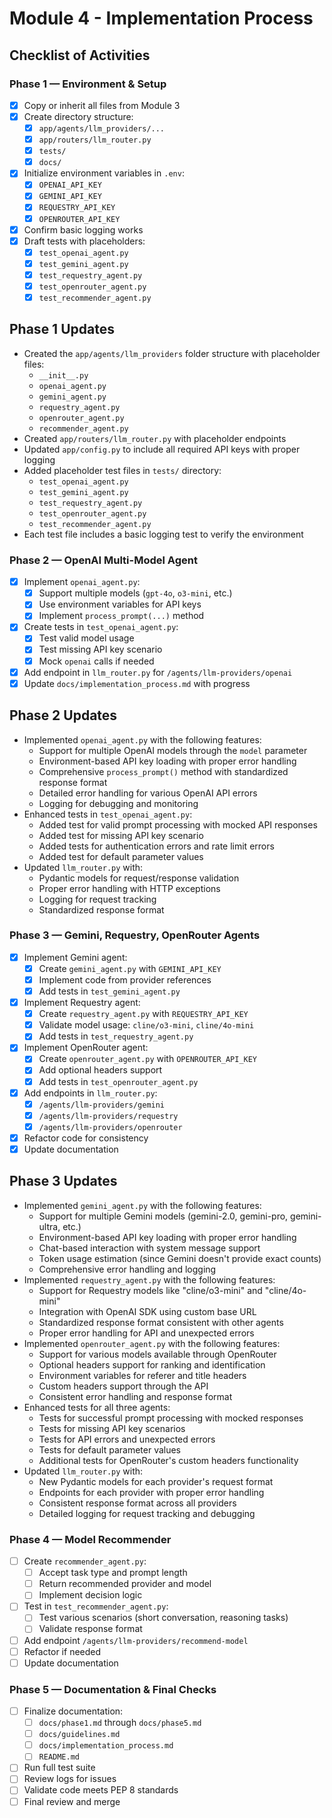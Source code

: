 # Module 4 - Implementation Process

## Checklist of Activities

### Phase 1 — Environment & Setup
- [x] Copy or inherit all files from Module 3
- [x] Create directory structure:
  - [x] `app/agents/llm_providers/...`
  - [x] `app/routers/llm_router.py`
  - [x] `tests/`
  - [x] `docs/`
- [x] Initialize environment variables in `.env`:
  - [x] `OPENAI_API_KEY`
  - [x] `GEMINI_API_KEY`
  - [x] `REQUESTRY_API_KEY`
  - [x] `OPENROUTER_API_KEY`
- [x] Confirm basic logging works
- [x] Draft tests with placeholders:
  - [x] `test_openai_agent.py`
  - [x] `test_gemini_agent.py`
  - [x] `test_requestry_agent.py`
  - [x] `test_openrouter_agent.py`
  - [x] `test_recommender_agent.py`

## Phase 1 Updates
- Created the `app/agents/llm_providers` folder structure with placeholder files:
  - `__init__.py`
  - `openai_agent.py`
  - `gemini_agent.py`
  - `requestry_agent.py`
  - `openrouter_agent.py`
  - `recommender_agent.py`
- Created `app/routers/llm_router.py` with placeholder endpoints
- Updated `app/config.py` to include all required API keys with proper logging
- Added placeholder test files in `tests/` directory:
  - `test_openai_agent.py`
  - `test_gemini_agent.py`
  - `test_requestry_agent.py`
  - `test_openrouter_agent.py`
  - `test_recommender_agent.py`
- Each test file includes a basic logging test to verify the environment

### Phase 2 — OpenAI Multi-Model Agent
- [x] Implement `openai_agent.py`:
  - [x] Support multiple models (`gpt-4o`, `o3-mini`, etc.)
  - [x] Use environment variables for API keys
  - [x] Implement `process_prompt(...)` method
- [x] Create tests in `test_openai_agent.py`:
  - [x] Test valid model usage
  - [x] Test missing API key scenario
  - [x] Mock `openai` calls if needed
- [x] Add endpoint in `llm_router.py` for `/agents/llm-providers/openai`
- [x] Update `docs/implementation_process.md` with progress

## Phase 2 Updates
- Implemented `openai_agent.py` with the following features:
  - Support for multiple OpenAI models through the `model` parameter
  - Environment-based API key loading with proper error handling
  - Comprehensive `process_prompt()` method with standardized response format
  - Detailed error handling for various OpenAI API errors
  - Logging for debugging and monitoring
- Enhanced tests in `test_openai_agent.py`:
  - Added test for valid prompt processing with mocked API responses
  - Added test for missing API key scenario
  - Added tests for authentication errors and rate limit errors
  - Added test for default parameter values
- Updated `llm_router.py` with:
  - Pydantic models for request/response validation
  - Proper error handling with HTTP exceptions
  - Logging for request tracking
  - Standardized response format

### Phase 3 — Gemini, Requestry, OpenRouter Agents
- [x] Implement Gemini agent:
  - [x] Create `gemini_agent.py` with `GEMINI_API_KEY`
  - [x] Implement code from provider references
  - [x] Add tests in `test_gemini_agent.py`
- [x] Implement Requestry agent:
  - [x] Create `requestry_agent.py` with `REQUESTRY_API_KEY`
  - [x] Validate model usage: `cline/o3-mini`, `cline/4o-mini`
  - [x] Add tests in `test_requestry_agent.py`
- [x] Implement OpenRouter agent:
  - [x] Create `openrouter_agent.py` with `OPENROUTER_API_KEY`
  - [x] Add optional headers support
  - [x] Add tests in `test_openrouter_agent.py`
- [x] Add endpoints in `llm_router.py`:
  - [x] `/agents/llm-providers/gemini`
  - [x] `/agents/llm-providers/requestry`
  - [x] `/agents/llm-providers/openrouter`
- [x] Refactor code for consistency
- [x] Update documentation

## Phase 3 Updates
- Implemented `gemini_agent.py` with the following features:
  - Support for multiple Gemini models (gemini-2.0, gemini-pro, gemini-ultra, etc.)
  - Environment-based API key loading with proper error handling
  - Chat-based interaction with system message support
  - Token usage estimation (since Gemini doesn't provide exact counts)
  - Comprehensive error handling and logging
- Implemented `requestry_agent.py` with the following features:
  - Support for Requestry models like "cline/o3-mini" and "cline/4o-mini"
  - Integration with OpenAI SDK using custom base URL
  - Standardized response format consistent with other agents
  - Proper error handling for API and unexpected errors
- Implemented `openrouter_agent.py` with the following features:
  - Support for various models available through OpenRouter
  - Optional headers support for ranking and identification
  - Environment variables for referer and title headers
  - Custom headers support through the API
  - Consistent error handling and response format
- Enhanced tests for all three agents:
  - Tests for successful prompt processing with mocked responses
  - Tests for missing API key scenarios
  - Tests for API errors and unexpected errors
  - Tests for default parameter values
  - Additional tests for OpenRouter's custom headers functionality
- Updated `llm_router.py` with:
  - New Pydantic models for each provider's request format
  - Endpoints for each provider with proper error handling
  - Consistent response format across all providers
  - Detailed logging for request tracking and debugging

### Phase 4 — Model Recommender
- [ ] Create `recommender_agent.py`:
  - [ ] Accept task type and prompt length
  - [ ] Return recommended provider and model
  - [ ] Implement decision logic
- [ ] Test in `test_recommender_agent.py`:
  - [ ] Test various scenarios (short conversation, reasoning tasks)
  - [ ] Validate response format
- [ ] Add endpoint `/agents/llm-providers/recommend-model`
- [ ] Refactor if needed
- [ ] Update documentation

### Phase 5 — Documentation & Final Checks
- [ ] Finalize documentation:
  - [ ] `docs/phase1.md` through `docs/phase5.md`
  - [ ] `docs/guidelines.md`
  - [ ] `docs/implementation_process.md`
  - [ ] `README.md`
- [ ] Run full test suite
- [ ] Review logs for issues
- [ ] Validate code meets PEP 8 standards
- [ ] Final review and merge
